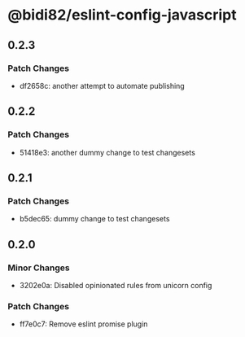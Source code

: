 # @bidi82/eslint-config-javascript

## 0.2.3

### Patch Changes

- df2658c: another attempt to automate publishing

## 0.2.2

### Patch Changes

- 51418e3: another dummy change to test changesets

## 0.2.1

### Patch Changes

- b5dec65: dummy change to test changesets

## 0.2.0

### Minor Changes

- 3202e0a: Disabled opinionated rules from unicorn config

### Patch Changes

- ff7e0c7: Remove eslint promise plugin
